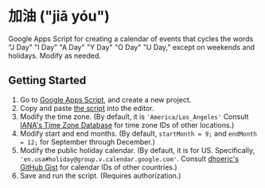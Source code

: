 # 加油 ("jiā yóu")

Google Apps Script for creating a calendar of events that cycles the words "J Day" "I Day" "A Day" "Y Day" "O Day" "U Day," except on weekends and holidays. Modify as needed.

## Getting Started

1. Go to [Google Apps Script](https://script.google.com/), and create a new project.
2. Copy and paste [the script](./Code.gs) into the editor.
3. Modify the time zone. (By default, it is `'America/Los_Angeles'` Consult [IANA's Time Zone Database](https://www.iana.org/time-zones) for time zone IDs of other locations.)
4. Modify start and end months. (By default, `startMonth = 9;` and `endMonth = 12;` for September through December.)
5. Modify the public holiday calendar. (By default, it is for US. Specifically, `'en.usa#holiday@group.v.calendar.google.com'`. Consult [
dhoeric's GitHub Gist](https://gist.github.com/dhoeric/76bd1c15168ee0ee61ad3bf1730dcb65#file-cal-csv) for calendar IDs of other countries.)
6. Save and run the script. (Requires authorization.)